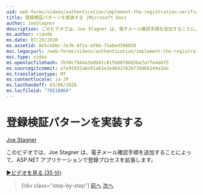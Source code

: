 ```yaml
---
uid: web-forms/videos/authentication/implement-the-registration-verification-pattern
title: 登録検証パターンを実装する |Microsoft Docs
author: JoeStagner
description: このビデオでは、Joe Stagner は、電子メール確認手順を追加することによって、ASP.NET アプリケーションで登録プロセスを拡張します。
ms.author: riande
ms.date: 07/29/2010
ms.assetid: 8e5cebbc-7e7b-4f1a-af6b-75a6ed398030
msc.legacyurl: /web-forms/videos/authentication/implement-the-registration-verification-pattern
msc.type: video
ms.openlocfilehash: 7b50c7944a3e0b01c81fb80f8665ba7a7fe4a6f5
ms.sourcegitcommit: e7e91932a6e91a63e2e46417626f39d6b244a3ab
ms.translationtype: MT
ms.contentlocale: ja-JP
ms.lasthandoff: 03/06/2020
ms.locfileid: "78518068"
---
```

# <a name="implement-the-registration-verification-pattern"></a>登録検証パターンを実装する

[Joe Stagner](https://github.com/JoeStagner)

このビデオでは、Joe Stagner は、電子メール確認手順を追加することによって、ASP.NET アプリケーションで登録プロセスを拡張します。

[&#9654;ビデオを見る (35 分)](https://channel9.msdn.com/Blogs/ASP-NET-Site-Videos/implement-the-registration-verification-pattern)

> [!div class="step-by-step"]
> [前へ](logging-users-into-your-membership-system.md)
> [次へ](simple-web-service-authentication.md)

